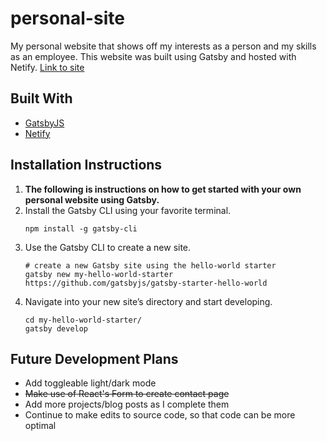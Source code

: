 # personal-site

My personal website that shows off my interests as a person and my skills as an employee. This website was built using Gatsby and hosted with Netify. [Link to site](https://www.jasontuyen.com/)


## Built With

* [GatsbyJS](https://www.gatsbyjs.com/)
* [Netify](https://www.netlify.com/)


## Installation Instructions

1. **The following is instructions on how to get started with your own personal website using Gatsby.**
1. Install the Gatsby CLI using your favorite terminal.
	```shell
	npm install -g gatsby-cli
  	```
1. Use the Gatsby CLI to create a new site.
	```shell
	# create a new Gatsby site using the hello-world starter
	gatsby new my-hello-world-starter https://github.com/gatsbyjs/gatsby-starter-hello-world
	```
1. Navigate into your new site’s directory and start developing.
	```shell
	cd my-hello-world-starter/
	gatsby develop
	```


## Future Development Plans
* Add toggleable light/dark mode
* ~~Make use of React's Form to create contact page~~
* Add more projects/blog posts as I complete them
* Continue to make edits to source code, so that code can be more optimal 
